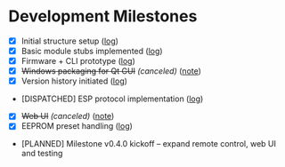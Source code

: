 # Development Milestones

- [x] Initial structure setup ([log](docs/progress/2025-06-18_05-29-50_root_structure_sync.md))
- [x] Basic module stubs implemented ([log](docs/progress/2025-06-18_16-55_root_agent_remediation.md))
- [x] Firmware + CLI prototype ([log](docs/progress/2025-06-18_09-10-00_functional_stage.md))
- [x] ~~Windows packaging for Qt GUI~~ *(canceled)* ([note](docs/progress/2025-06-18_08-24_structure_sync.md))
- [x] Version history initiated ([log](docs/progress/2025-06-18_16-55_root_agent_remediation.md))
- [DISPATCHED] ESP protocol implementation ([log](docs/progress/2025-06-18_16-31-18_root_agent_dispatch_esp_protocol.md))
- [x] ~~Web UI~~ *(canceled)* ([note](docs/progress/2025-06-18_10-33_placeholder_audit.md))
- [x] EEPROM preset handling ([log](docs/progress/2025-06-18_07-42-12_firmware_agent_presets.md))
- [PLANNED] Milestone v0.4.0 kickoff – expand remote control, web UI and testing
